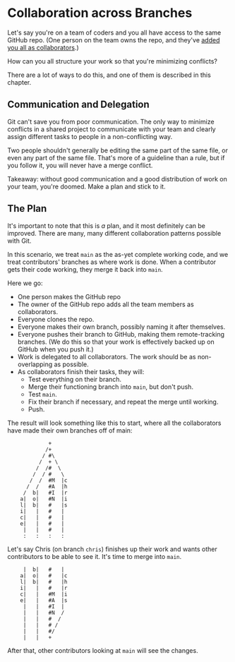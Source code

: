 # Collaboration across Branches

Let's say you're on a team of coders and you all have access to the same
GitHub repo. (One person on the team owns the repo, and they've [added
you all as
collaborators](https://docs.github.com/en/enterprise-server@3.9/account-and-profile/setting-up-and-managing-your-personal-account-on-github/managing-access-to-your-personal-repositories/inviting-collaborators-to-a-personal-repository).)

How can you all structure your work so that you're minimizing conflicts?

There are a lot of ways to do this, and one of them is described in this
chapter.

## Communication and Delegation

Git can't save you from poor communication. The only way to minimize
conflicts in a shared project to communicate with your team and clearly
assign different tasks to people in a non-conflicting way.

Two people shouldn't generally be editing the same part of the same
file, or even any part of the same file. That's more of a guideline than
a rule, but if you follow it, you will never have a merge conflict.

Takeaway: without good communication and a good distribution of work on
your team, you're doomed. Make a plan and stick to it.

## The Plan

It's important to note that this is _a_ plan, and it most definitely can
be improved. There are many, many different collaboration patterns
possible with Git.

In this scenario, we treat `main` as the as-yet complete working code,
and we treat contributors' branches as where work is done. When a
contributor gets their code working, they merge it back into `main`.

Here we go:

* One person makes the GitHub repo
* The owner of the GitHub repo adds all the team members as
  collaborators.
* Everyone clones the repo.
* Everyone makes their own branch, possibly naming it after themselves.
* Everyone pushes their branch to GitHub, making them remote-tracking
  branches. (We do this so that your work is effectively backed up on
  GitHub when you push it.)
* Work is delegated to all collaborators. The work should be as
  non-overlapping as possible.
* As collaborators finish their tasks, they will:
  * Test everything on their branch.
  * Merge their functioning branch into `main`, but don't push.
  * Test `main`.
  * Fix their branch if necessary, and repeat the merge until working.
  * Push.

The result will look something like this to start, where all the
collaborators have made their own branches off of main:

``` {.default}
             +
            /+
           / #\
          /  + \
         /  /#  \
        /  / #   \
       /  /  #M  |c
      /  /   #A  |h
     /  b|   #I  |r
    a|  o|   #N  |i
    l|  b|   #   |s
    i|   |   #   |
    c|   |   #   |
    e|   |   #   |
     |   |   #   |
     :   :   :   :
```

Let's say Chris (on branch `chris`) finishes up their work and wants
other contributors to be able to see it. It's time to merge into `main`.

``` {.default}
     |  b|   #   |
    a|  o|   #   |c
    l|  b|   #   |h
    i|   |   #   |r
    c|   |   #M  |i
    e|   |   #A  |s
     |   |   #I  |
     |   |   #N  /
     |   |   #  /
     |   |   # /
     |   |   #/
     |   |   +
```

After that, other contributors looking at `main` will see the changes.

